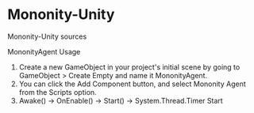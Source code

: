 # Mononity-Unity
Mononity-Unity sources


MononityAgent Usage
1. Create a new GameObject in your project's initial scene by going to GameObject > Create Empty and name it MononityAgent.
2. You can click the Add Component button, and select Mononity Agent from the Scripts option.
3. Awake() -> OnEnable() -> Start() -> System.Thread.Timer Start
